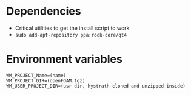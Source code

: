 # Dependencies

- Critical utilities to get the install script to work
- `sudo add-apt-repository ppa:rock-core/qt4`

# Environment variables

```
WM_PROJECT_Name=(name)
WM_PROJECT_DIR=(openFOAM.tgz)
WM_USER_PROJECT_DIR=(usr dir, hystrath cloned and unzipped inside)
```
